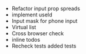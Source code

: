 - Refactor input prop spreads
- implement useId
- Input mask for phone input
- Virtual list
- Cross browser check
- inline todos
- Recheck tests added tests
